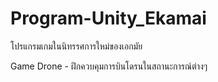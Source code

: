 # Program-Unity_Ekamai
โปรแกรมเกมในนิทรรศการใหม่ของเอกมัย

Game Drone - ฝึกควบคุมการบินโดรนในสถานะการณ์ต่างๆ
